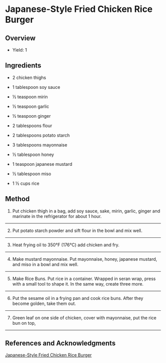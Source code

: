 # Japanese-Style Fried Chicken Rice Burger

## Overview

- Yield: 1

## Ingredients

- 2 chicken thighs

- 1 tablespoon soy sauce

- ½ teaspoon mirin

- ½ teaspoon garlic

- ½ teaspoon ginger

- 2 tablespoons flour

- 2 tablespoons potato starch

- 3 tablespoons mayonnaise

- ½ tablespoon honey

- 1 teaspoon japanese mustard

- ½ tablespoon miso

- 1 ½ cups rice

## Method

1. Put chicken thigh in a bag, add soy sauce, sake, mirin, garlic, ginger and marinate in the refrigerator for about 1 hour.
---

2. Put potato starch powder and sift flour in the bowl and mix well.
---

3. Heat frying oil to 350°F (176°C) add chicken and fry.
---

4. Make mustard mayonnaise. Put mayonnaise, honey, japanese mustard, and miso in a bowl and mix well.
---

5. Make Rice Buns. Put rice in a container. Wrapped in seran wrap, press with a small tool to shape it. In the same way, create three more.
---

6. Put the sesame oil in a frying pan and cook rice buns. After they become golden, take them out.
---

7. Green leaf on one side of chicken, cover with mayonnaise, put the rice bun on top,
---

## References and Acknowledgments

[Japanese-Style Fried Chicken Rice Burger](https://tasty.co/recipe/japanese-style-fried-chicken-rice-burger)
